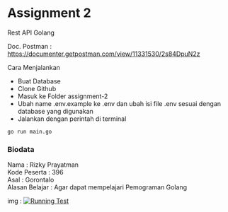 # Assignment 2

Rest API Golang

Doc. Postman : https://documenter.getpostman.com/view/11331530/2s84DpuN2z

Cara Menjalankan

- Buat Database
- Clone Github
- Masuk ke Folder assignment-2
- Ubah name .env.example ke .env dan ubah isi file .env sesuai dengan database yang digunakan
- Jalankan dengan perintah di terminal
```
go run main.go
```

### Biodata
Nama            : Rizky Prayatman <br>
Kode Peserta    : 396 <br>
Asal            : Gorontalo <br>
Alasan Belajar  : Agar dapat mempelajari Pemograman Golang

img : [![Running Test](https://i.ibb.co/FXdrscy/control-go-assignment-2-Visual-Studio-Code-22-10-2022-14-12-23.png)](https://i.ibb.co/FXdrscy/control-go-assignment-2-Visual-Studio-Code-22-10-2022-14-12-23.png)